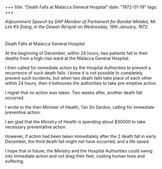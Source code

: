 +++ 
title: "Death Falls at Malacca General Hospital"
date: "1972-01-19"
tags:
+++

_Adjournment Speech by DAP Member of Parliament for Bandar Melaka, Mr. Lim Kit Siang, in the Dewan Ra’ayat on Wednesday, 19th January, 1972._				
# 
Death Falls at Malacca General Hospital

At the beginning of December, within 24 hours, two patients fall to their deaths from a high-rise ward at the Malacca General Hospital.

I then called for immediate action by the Hospital Authorities to prevent a recurrence of such death falls. I knew it is not possible to completely prevent such incidents, but when two death falls take place of each other within 24 hours, then it behooves the authorities to take pre-emptive action.

I regret that no action was taken. Two weeks after, another death fall occurred.</u>

I wrote to the then Minister of Health, Tan Sri Sardon, calling for immediate preventive action.

I am glad that the Ministry of Health is spending about $30000 to take necessary preventative action.

However, if action had been taken immediately after the 2 death fall in early December, the third death fall might not have occurred; and a life saved.

I hope that in future, the Ministry and the Hospital Authorities could swing into immediate action and not drag their feet, costing human lives and suffering.
 
